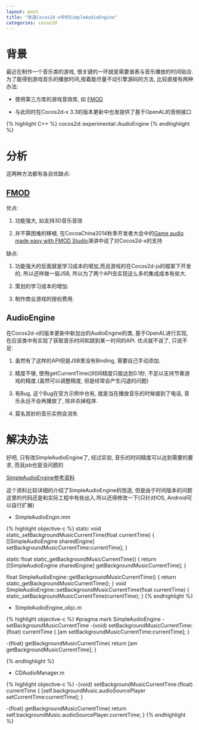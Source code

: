 ```yaml
---
layout: post
title: "改造Cocos2d-x中的SimpleAudioEngine"
categories: cocos2d
---
```


# 背景 #

最近在制作一个音乐类的游戏, 很关键的一环就是需要谱表与音乐播放的时间贴合. 为了能得到游戏音乐的播放时间,按着能尽量不动引擎源码的方法, 比较直接有两种办法:

* 使用第三方库的游戏音效库, 如 [FMOD]

* 与此同时在Cocos2d-x 3.3的版本更新中也发提供了基于OpenAL的音频接口

{% highlight C++ %}
	cocos2d::experimental::AudioEngine
{% endhighlight %}

# 分析 #

这两种方法都有各自优缺点:

## [FMOD] ##

优点:

1. 功能强大, 如支持3D音乐音效

2. 并不算困难的移植, 在CocoaChina2014秋季开发者大会中的[Game audio made easy with FMOD Studio]演讲中说了对Cocos2d-x的支持

缺点:

1. 功能强大的反面就是学习成本的增加,而且游戏的在Cocos2d-js的框架下开发的, 所以还样做一层JSB, 所以为了两个API去实现这么多的集成成本有些大.

2. 策划的学习成本的增加.

3. 制作商业游戏的授权费用.

## AudioEngine ##

在Cocos2d-x的版本更新中新加出的AudioEngine的类, 基于OpenAL进行实现, 在应该类中有实现了获取音乐时间和跳到某一时间的API.
优点就不说了, 只说不足:

1. 虽然有了这样的API但是JSB里没有Binding, 需要自己手动添加.

2. 精度不够, 使用getCurrentTime()时间精度只能达到0.1秒, 不足以支持节奏游戏的精度.(虽然可以调整精度, 但是经常会产生闪退的问题)

3. 有Bug, 这个Bug在官方示例中也有, 就是当在播放音乐的时候接到了电话, 音乐永远不会再播放了, 除非杀掉程序.

4. 莫名其妙的音乐实例会消失

# 解决办法 #

好吧, 只有改SimpleAudioEngine了, 经过实验, 音乐的时间精度可以达到需要的要求, 而且jsb也是没问题的

[SimpleAudioEngine参考资料]

这个资料比较详细的介绍了SimpleAudioEngine的改造, 但是由于时间版本的问题这里的代码还是和实际工程中有些出入.所以还得修改一下(只针对IOS, Android可以自行扩展)

* SimpleAudioEngin.mm

{% highlight objective-c %}
static void static_setBackgroundMusicCurrentTime(float currentTime)
{
    [[SimpleAudioEngine sharedEngine] setBackgroundMusicCurrentTime:currentTime];
}

static float static_getBackgroundMusicCurrentTime()
{
    return [[SimpleAudioEngine sharedEngine] getBackgroundMusicCurrentTime];
}

float SimpleAudioEngine::getBackgroundMusicCurrentTime() {
    return static_getBackgroundMusicCurrentTime();
}
void SimpleAudioEngine::setBackgroundMusicCurrentTime(float currentTime) {
    static_setBackgroundMusicCurrentTime(currentTime);
}
{% endhighlight %}

* SimpleAudioEngine_objc.m

{% highlight objective-c %}
#pragma mark SimpleAudioEngine - setBackgroundMusicCurrentTime
-(void) setBackgroundMusicCurrentTime:(float) currentTime {
    [am setBackgroundMusicCurrentTime:currentTime];
}

-(float) getBackgroundMusicCurrentTime{
    return [am getBackgroundMusicCurrentTime];
}

{% endhighlight %}

* CDAudioManager.m

{% highlight objective-c %}
-(void) setBackgroundMusicCurrentTime:(float) currentTime {
    [self.backgroundMusic.audioSourcePlayer setCurrentTime:currentTime];
}

-(float) getBackgroundMusicCurrentTime{
    return self.backgroundMusic.audioSourcePlayer.currentTime;
}
{% endhighlight %}


[FMOD]:<http://www.fmod.org/>
[Game audio made easy with FMOD Studio]:<http://upyun.cocimg.com/cocos2014/Mathew%20Block-Cocos%20Presentation_Mathew(FMOD).pdf>
[SimpleAudioEngine参考资料]:<http://www.slideshare.net/syuhari/simpleaudioengine>
